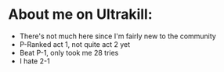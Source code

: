 # About me on Ultrakill:

- There's not much here since I'm fairly new to the community
- P-Ranked act 1, not quite act 2 yet
- Beat P-1, only took me 28 tries
- I hate 2-1
